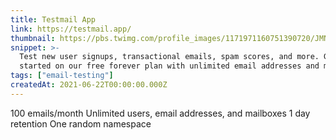 ```yaml
---
title: Testmail App
link: https://testmail.app/
thumbnail: https://pbs.twimg.com/profile_images/1171971160751390720/JMNL8lL3_400x400.jpg
snippet: >-
  Test new user signups, transactional emails, spam scores, and more. Get
  started on our free forever plan with unlimited email addresses and mailboxes.
tags: ["email-testing"]
createdAt: 2021-06-22T00:00:00.000Z
---
```

100 emails/month
Unlimited users, email addresses, and mailboxes
1 day retention
One random namespace